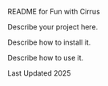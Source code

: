 README for Fun with Cirrus

Describe your project here.

Describe how to install it.

Describe how to use it.

Last Updated 2025
